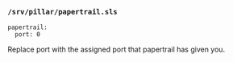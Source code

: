 ### `/srv/pillar/papertrail.sls`

```
papertrail:
  port: 0
```

Replace port with the assigned port that papertrail has given you.
